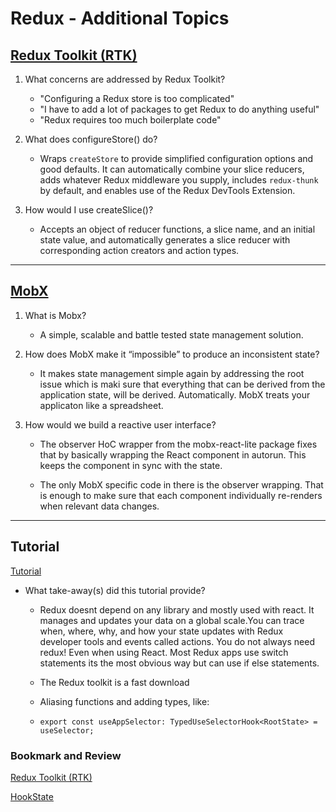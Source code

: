 # Redux - Additional Topics

## [Redux Toolkit (RTK)](https://redux-toolkit.js.org/introduction/getting-started)

1. What concerns are addressed by Redux Toolkit?

   - "Configuring a Redux store is too complicated"
   - "I have to add a lot of packages to get Redux to do anything useful"
   - "Redux requires too much boilerplate code"

2. What does configureStore() do?

   - Wraps `createStore` to provide simplified configuration options and good defaults. It can automatically combine your slice reducers, adds whatever Redux middleware you supply, includes `redux-thunk` by default, and enables use of the Redux DevTools Extension.

3. How would I use createSlice()?

   - Accepts an object of reducer functions, a slice name, and an initial state value, and automatically generates a slice reducer with corresponding action creators and action types.

---

## [MobX](https://mobx.js.org/getting-started.html)

1. What is Mobx?

   - A simple, scalable and battle tested state management solution.

2. How does MobX make it “impossible” to produce an inconsistent state?

   - It makes state management simple again by addressing the root issue which is maki sure that everything that can be derived from the application state, will be derived. Automatically. MobX treats your applicaton like a spreadsheet.

3. How would we build a reactive user interface?

   - The observer HoC wrapper from the mobx-react-lite package fixes that by basically wrapping the React component in autorun. This keeps the component in sync with the state.

   - The only MobX specific code in there is the observer wrapping. That is enough to make sure that each component individually re-renders when relevant data changes.

---

## Tutorial

[Tutorial](https://redux-toolkit.js.org/tutorials/intermediate-tutorial)

- What take-away(s) did this tutorial provide?

  - Redux doesnt depend on any library and mostly used with react. It manages and updates your data on a global scale.You can trace when, where, why, and how your state updates with Redux developer tools and events called actions. You do not always need redux! Even when using React. Most Redux apps use switch statements its the most obvious way but can use if else statements.

  - The Redux toolkit is a fast download

  - Aliasing functions and adding types, like:

  - `export const useAppSelector: TypedUseSelectorHook<RootState> = useSelector;`

### Bookmark and Review

[Redux Toolkit (RTK)](https://redux-toolkit.js.org/)

[HookState](https://hookstate.js.org/)
